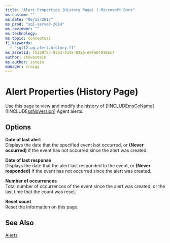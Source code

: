 ```yaml
---
title: "Alert Properties (History Page) | Microsoft Docs"
ms.custom: ""
ms.date: "06/13/2017"
ms.prod: "sql-server-2014"
ms.reviewer: ""
ms.technology:
ms.topic: conceptual
f1_keywords: 
  - "sql12.ag.alert.history.f1"
ms.assetid: f5359f5c-93a3-4a4a-8286-e9fe6f0196c7
author: stevestein
ms.author: sstein
manager: craigg
---
```

# Alert Properties (History Page)
  Use this page to view and modify the history of [!INCLUDE[msCoName](../../includes/msconame-md.md)] [!INCLUDE[ssNoVersion](../../includes/ssnoversion-md.md)] Agent alerts.  
  
## Options  
 **Date of last alert**  
 Displays the date that the specified event last occurred, or **(Never occurred)** if the event has not occurred since the alert was created.  
  
 **Date of last response**  
 Displays the date that the alert last responded to the event, or **(Never responded)** if the event has not occurred since the alert was created.  
  
 **Number of occurrences**  
 Total number of occurrences of the event since the alert was created, or the last time that the count was reset.  
  
 **Reset count**  
 Reset the information on this page.  
  
## See Also  
 [Alerts](alerts.md)  
  
  
